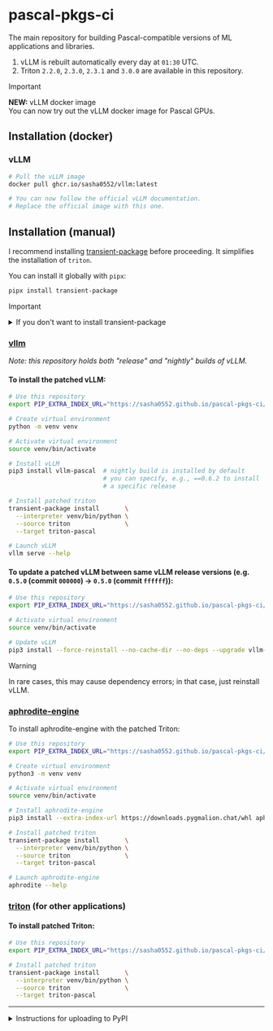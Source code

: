 # pascal-pkgs-ci

The main repository for building Pascal-compatible versions of ML applications and libraries.

1. vLLM is rebuilt automatically every day at `01:30` UTC.
2. Triton `2.2.0`, `2.3.0`, `2.3.1` and `3.0.0` are available in this repository.

> [!IMPORTANT]
> **NEW:** vLLM docker image  
> You can now try out the vLLM docker image for Pascal GPUs.

## Installation (docker)

### vLLM

```sh
# Pull the vLLM image
docker pull ghcr.io/sasha0552/vllm:latest

# You can now follow the official vLLM documentation.
# Replace the official image with this one.
```

## Installation (manual)

I recommend installing [transient-package](https://pypi.org/project/transient-package) before proceeding. It simplifies the installation of `triton`.

You can install it globally with `pipx`:

```sh
pipx install transient-package
```

> [!IMPORTANT]
> <details>
> <summary>If you don't want to install transient-package</summary>
>
> If you don't want to install `transient-package`, you'll need to replace
>
> ```sh
> transient-package install       \
>   --interpreter venv/bin/python \
>   --source triton               \
>   --target triton-pascal
> ```
>
> with
>
> ```sh
> # Remove triton
> pip uninstall triton
>
> # Install patched triton
> pip install triton-pascal
> ```
>
> Note that `transient-package` does more than just `pip uninstall triton` and `pip install triton-pascal`.
> In particular, it tries to install the correct version of `triton`, and creates a bogus `triton` package in case the application checks for the presence of `triton`.
> </details>

### [vllm](https://github.com/vllm-project/vllm)

*Note: this repository holds both "release" and "nightly" builds of vLLM.*

#### To install the patched vLLM:
```sh
# Use this repository
export PIP_EXTRA_INDEX_URL="https://sasha0552.github.io/pascal-pkgs-ci/"

# Create virtual environment
python -m venv venv

# Activate virtual environment
source venv/bin/activate

# Install vLLM
pip3 install vllm-pascal  # nightly build is installed by default
                          # you can specify, e.g., ==0.6.2 to install
                          # a specific release

# Install patched triton
transient-package install       \
  --interpreter venv/bin/python \
  --source triton               \
  --target triton-pascal

# Launch vLLM
vllm serve --help
```

#### To update a patched vLLM between same vLLM release versions (e.g. `0.5.0` (commit `000000`) -> `0.5.0` (commit `ffffff`)):

```sh
# Use this repository
export PIP_EXTRA_INDEX_URL="https://sasha0552.github.io/pascal-pkgs-ci/"

# Activate virtual environment
source venv/bin/activate

# Update vLLM
pip3 install --force-reinstall --no-cache-dir --no-deps --upgrade vllm-pascal
```

> [!WARNING]
> In rare cases, this may cause dependency errors; in that case, just reinstall vLLM.

### [aphrodite-engine](https://github.com/PygmalionAI/aphrodite-engine)

To install aphrodite-engine with the patched Triton:
```sh
# Use this repository
export PIP_EXTRA_INDEX_URL="https://sasha0552.github.io/pascal-pkgs-ci/"

# Create virtual environment
python3 -m venv venv

# Activate virtual environment
source venv/bin/activate

# Install aphrodite-engine
pip3 install --extra-index-url https://downloads.pygmalion.chat/whl aphrodite-engine

# Install patched triton
transient-package install       \
  --interpreter venv/bin/python \
  --source triton               \
  --target triton-pascal

# Launch aphrodite-engine
aphrodite --help
```

### [triton](https://github.com/triton-lang/triton) (for other applications)

#### To install patched Triton:

```sh
# Use this repository
export PIP_EXTRA_INDEX_URL="https://sasha0552.github.io/pascal-pkgs-ci/"

# Install patched triton
transient-package install       \
  --interpreter venv/bin/python \
  --source triton               \
  --target triton-pascal
```

---

<details>
<summary>Instructions for uploading to PyPI</summary>

```sh
# Download artifacts
gh run download <run id>

# Install twine
pip3 install twine

# Upload wheels
TWINE_PASSWORD=<pypi token> twine upload */*.whl
```
</details>

